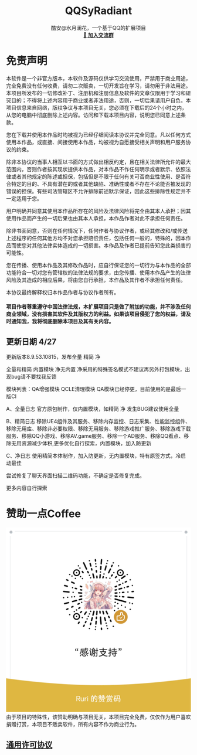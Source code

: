 <h1 align="center" style="font-weight: bold">
  QQSyRadiant
</h1>

<p align="center">
  酷安@水月澜花，一个基于QQ的扩展项目
<br />
    <a href="https://t.me/SyRadiant" target="blank"><strong>💬 加入交流群</strong></a>

# 免责声明
  本软件是一个非官方版本，本软件及源码仅供学习交流使用，严禁用于商业用途，完全免费没有任何收费，请勿二次贩卖，一切开发旨在学习，请勿用于非法用途。
  本项目所发布的一切修改补丁、注册机和注册信息及软件的文章仅限用于学习和研究目的；不得将上述内容用于商业或者非法用途，否则，一切后果请用户自负。本项目信息来自网络，版权争议与本项目无关，您必须在下载后的24个小时之内，从您的电脑中彻底删除上述内容。访问和下载本项目内容，说明您已同意上述条款。

您在下载并使用本作品时均被视为已经仔细阅读本协议并完全同意。凡以任何方式使用本作品，或直接、间接使用本作品，均被视为自愿接受相关声明和用户服务协议的约束。

除非本协议的当事人相互以书面的方式做出相反约定，且在相关法律所允许的最大范围内，否则作者按其现状提供本作品，对本作品不作任何明示或者默示、依照法律或者其他规定的陈述或担保，包括但是不限于任何有关可否商业性使用、是否符合特定的目的、不具有潜在的或者其他缺陷、准确性或者不存在不论能否被发现的错误的担保。有些司法管辖区不允许排除前述默示保证，因此这些排除性规定并不一定适用于您。

用户明确并同意其使用本作品所存在的风险及法律风险将完全由其本人承担；因其使用作品而产生的一切后果也由其本人承担，本作品作者对此不承担任何责任。

除非书面同意，否则在任何情况下，任何作者与协议作者，或经其修改和/或传送上述程序的任何其他方均不对您承担赔偿责任，包括任何一般的，特殊的，因本作品而使您对其他法律实体造成的一切损害。本作品及作者已提前告知您此类损害的可能性。

您在传播、使用本作品及其修改作品时，应自行保证您的一切行为与本作品的全部功能符合一切对您有管辖权的法律法规的要求，由您传播、使用本作品产生的法律风险及其造成的相应后果，将由您自行承担，本作品及其作者不承担任何责任。

本协议最终解释权归本作品作者与协议作者所有。

#### 项目作者尊重遵守中国法律法规，本扩展项目只是做了附加的功能，并不涉及任何商业领域，没有损害其软件及其版权方的利益。如果该项目侵犯了您的权益，请及时通知我，我将彻底删除本项目及其有关内容。

## 更新日期 4/27

更新版本8.9.53.10815，发布全量 精简 净

全量和精简 内置模块 
净无内置 净采用的特殊签名模式不建议再另外打包模块，出现bug请不要找我反馈

模块列表：QA增强模块 QCLE清理模块 QA模块已经停更，目前使用的是最后一版CI

A、全量日志 官方原包制作，仅内置模块，如精简 净 发生BUG建议使用全量

B、精简日志 
移除UE4组件及其服务、移除内存监控、日志采集、性能监控组件、移除无用库、移除非必要权限、移除无用服务、移除游戏推广服务、移除游戏下载服务、移除QQ小游戏、移除AV.game服务、移除一个AD服务、移除QQ看点、移除无用资源减少体积,更多优化自行探索，内置模块，加入防更新

C、净日志 使用精简本体制作，加入防更新，无内置模块，特有原签方式，冷启动最佳

尝试修复了聊天界面扫描二维码功能，不确定是否修复完成。

更多内容自行探索

# 赞助一点Coffee

![赞助](./images/赞助.png)
由于项目的特殊性，该赞助明确与项目无关，本项目完全免费，仅仅作为用户喜欢捐赠打赏，本项目不贩卖软件，所有内容不作为商业行为。

## [通用许可协议](https://github.com/qwq233/License/blob/master/v2/LICENSE.md)
